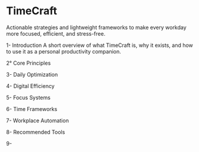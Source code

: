 # TimeCraft
Actionable strategies and lightweight frameworks to make every workday more focused, efficient, and stress-free.

1- Introduction
A short overview of what TimeCraft is, why it exists, and how to use it as a personal productivity companion.

2° Core Principles

3- Daily Optimization

4- Digital Efficiency

5- Focus Systems

6- Time Frameworks

7- Workplace Automation

8- Recommended Tools

9-

